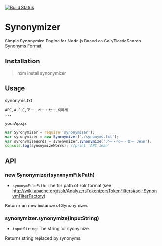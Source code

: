 [![Build Status](https://travis-ci.org/Pitzcarraldo/synonymizer.svg?branch=master)](https://travis-ci.org/Pitzcarraldo/synonymizer)

Synonymizer
===========
Simple Synonymize Engine for Node.js Based on Solr/ElasticSearch Synonyms Format.

Installation
------------
> npm install synonymizer

Usage
-----

synonyms.txt

```csv
APC,A.P.C,アー・ペー・セー,아페세
...
```

yourApp.js
```javascript
var Synonymizer = require('synonymizer');
var synonymizer = new Synonymizer('./synonyms.txt');
var synonymizeWords = synonymizer.synonymize('アー・ペー・セー Jean');
console.log(synonymizeWords); //print 'APC Jean'
```

API
---

### new Synonymizer(synonymFilePath)

* `synonymFilePath`: The file path of solr format (see http://wiki.apache.org/solr/AnalyzersTokenizersTokenFilters#solr.SynonymFilterFactory)

Returns an new instance of Synonymizer.

### synonymizer.synonymize(inputString)

* `inputString`: The string for syonymize.

Returns string replaced by synonyms.